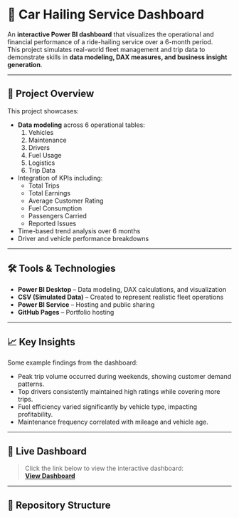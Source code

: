 # 🚖 Car Hailing Service Dashboard

An **interactive Power BI dashboard** that visualizes the operational and financial performance of a ride-hailing service over a 6-month period.  
This project simulates real-world fleet management and trip data to demonstrate skills in **data modeling, DAX measures, and business insight generation**.

---

## 📌 Project Overview
This project showcases:
- **Data modeling** across 6 operational tables:
  1. Vehicles
  2. Maintenance
  3. Drivers
  4. Fuel Usage
  5. Logistics
  6. Trip Data
- Integration of KPIs including:
  - Total Trips
  - Total Earnings
  - Average Customer Rating
  - Fuel Consumption
  - Passengers Carried
  - Reported Issues
- Time-based trend analysis over 6 months
- Driver and vehicle performance breakdowns

---

## 🛠️ Tools & Technologies
- **Power BI Desktop** – Data modeling, DAX calculations, and visualization
- **CSV (Simulated Data)** – Created to represent realistic fleet operations
- **Power BI Service** – Hosting and public sharing
- **GitHub Pages** – Portfolio hosting

---

## 📈 Key Insights
Some example findings from the dashboard:
- Peak trip volume occurred during weekends, showing customer demand patterns.
- Top drivers consistently maintained high ratings while covering more trips.
- Fuel efficiency varied significantly by vehicle type, impacting profitability.
- Maintenance frequency correlated with mileage and vehicle age.

---

## 🔗 Live Dashboard
> Click the link below to view the interactive dashboard:  
[**View Dashboard**](https://app.powerbi.com/view?r=eyJrIjoiMzkzYTgwZTEtM2JhNS00Y2RlLTk3NDUtYTZmMjQ0YTg0NmY2IiwidCI6ImE5NDdhYTMyLTI2YjItNDE0Ny1hOWYwLWRkMGJkY2QwZmZmMiJ9)

---


## 📂 Repository Structure
